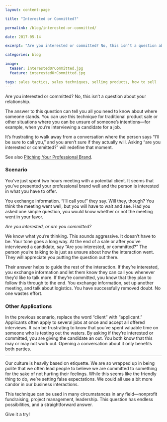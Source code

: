 ```yaml
---
layout: content-page

title: "Interested or Committed?"

permalink: /blog/interested-or-committed/

date: 2017-05-14

excerpt: "Are you interested or committed? No, this isn’t a question about your relationship."

categories: blog

image:
  teaser: interestedOrCommitted.jpg
  feature: interestedOrCommitted.jpg

tags: sales tactics, sales techniques, selling products, how to sell
---
```


Are you interested or committed? No, this isn’t a question about your relationship.

The answer to this question can tell you all you need to know about where someone stands. You can use this technique for traditional product sale or other situations where you can be unsure of someone’s intentions—for example, when you’re interviewing a candidate for a job.

It’s frustrating to walk away from a conversation where the person says “I’ll be sure to call you,” and you aren’t sure if they actually will. Asking “are you interested or committed?” will redefine that moment.

See also <a href="/blog/pitching-your-professional-brand-a-guide-for-introverts/">Pitching Your Professional Brand</a>.

### Scenario

You’ve just spent two hours meeting with a potential client. It seems that you’ve presented your professional brand well and the person is interested in what you have to offer.

You exchange information. “I’ll call you!” they say. Will they, though? You think the meeting went well, but you will have to wait and see. Had you asked one simple question, you would know whether or not the meeting went in your favor.

<em>Are you interested, or are you committed?</em>

We know what you’re thinking. This sounds aggressive. It doesn’t have to be. Your tone goes a long way. At the end of a sale or after you’ve interviewed a candidate, say “Are you interested, or committed?” The person you’re talking to is just as unsure about how the interaction went. They will appreciate you putting the question out there.

Their answer helps to guide the rest of the interaction. If they’re interested, you exchange information and let them know they can call you whenever they’d like to talk more. If they’re committed, you know that they plan to follow this through to the end. You exchange information, set up another meeting, and talk about logistics. You have successfully removed doubt. No one wastes effort.

### Other Applications

In the previous scenario, replace the word “client” with “applicant.” Applicants often apply to several jobs at once and accept all offered interviews. It can be frustrating to know that you’ve spent valuable time on someone who is testing out the waters. By asking if they’re interested or committed, you are giving the candidate an out. You both know that this may or may not work out. Opening a conversation about it only benefits both parties.

<hr class="secondary">

Our culture is heavily based on etiquette. We are so wrapped up in being polite that we often lead people to believe we are committed to something for the sake of not hurting their feelings. While this seems like the friendly thing to do, we’re setting false expectations. We could all use a bit more candor in our business interactions.

This technique can be used in many circumstances in any field—nonprofit fundraising, project management, leadership. This question has endless possibilities, and a straightforward answer.

Give it a try!